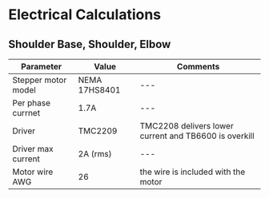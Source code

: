 # Electrical Calculations

## Shoulder Base, Shoulder, Elbow
|Parameter|Value| Comments|
|---|---|---|
|Stepper motor model | NEMA 17HS8401 |---|
|Per phase currnet | 1.7A |---|
|Driver| TMC2209|TMC2208 delivers lower current and TB6600 is overkill|
|Driver max current| 2A (rms)| ---|
|Motor wire AWG|26|the wire is included with the motor|
